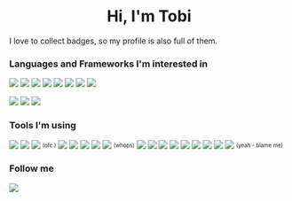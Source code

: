 <h1 align="center">Hi, I'm Tobi</h1>

I love to collect badges, so my profile is also full of them.

<h3>Languages and Frameworks I'm interested in</h3>
<p>
  <img src="https://img.shields.io/static/v1?label=%E2%80%8B&message=Java&color=007396&style=flat-square&logo=java" /> 
  <img src="https://img.shields.io/static/v1?label=%E2%80%8B&message=Kotlin&color=0095D5&style=flat-square&logo=kotlin" /> 
  <img src="https://img.shields.io/static/v1?label=%E2%80%8B&message=Rust&color=000000&style=flat-square&logo=rust" /> 
  <img src="https://img.shields.io/static/v1?label=%E2%80%8B&message=TypeScript&color=3178C6&style=flat-square&logo=typescript" /> 
  <img src="https://img.shields.io/static/v1?label=%E2%80%8B&message=JavaScript&color=F7DF1E&style=flat-square&logo=javascript" /> 
  <img src="https://img.shields.io/static/v1?label=%E2%80%8B&message=Python&color=3776AB&style=flat-square&logo=python" /> 
  <img src="https://img.shields.io/static/v1?label=%E2%80%8B&message=C&color=A8B9CC&style=flat-square&logo=c" /> 
  <img src="https://img.shields.io/static/v1?label=%E2%80%8B&message=Haskell&color=5D4F85&style=flat-square&logo=haskell" />
</p>

<p>
  <img src="https://img.shields.io/static/v1?label=%E2%80%8B&message=Angular&color=DD0031&style=flat-square&logo=angular" /> 
  <img src="https://img.shields.io/static/v1?label=%E2%80%8B&message=Spring&color=6DB33F&style=flat-square&logo=spring" /> 
  <img src="https://img.shields.io/static/v1?label=%E2%80%8B&message=Vue.js&color=4FC08D&style=flat-square&logo=vue.js" />
</p>

<h3>Tools I'm using</h3>
<p>
  <img src="https://img.shields.io/static/v1?label=%E2%80%8B&message=Docker&color=2496ED&style=flat-square&logo=docker" /> 
  <img src="https://img.shields.io/static/v1?label=%E2%80%8B&message=Git&color=F05032&style=flat-square&logo=git" /> 
  <img src="https://img.shields.io/static/v1?label=%E2%80%8B&message=GitHub&color=181717&style=flat-square&logo=github" /> <sup><sub>(ofc.)</sub></sup> 
  <img src="https://img.shields.io/static/v1?label=%E2%80%8B&message=GitHub%20Actions&color=2088FF&style=flat-square&logo=github-actions" /> 
  <img src="https://img.shields.io/static/v1?label=%E2%80%8B&message=GitKraken&color=179287&style=flat-square&logo=gitkraken" /> 
  <img src="https://img.shields.io/static/v1?label=%E2%80%8B&message=Jupyter&color=F37626&style=flat-square&logo=jupyter" />
  <img src="https://img.shields.io/static/v1?label=%E2%80%8B&message=MariaDB&color=003545&style=flat-square&logo=mariadb" /> 
  <img src="https://img.shields.io/static/v1?label=%E2%80%8B&message=McDonald's&color=FBC817&style=flat-square&logo=mcdonald's" /> <sup><sub>(whops)</sub></sup> 
  <img src="https://img.shields.io/static/v1?label=%E2%80%8B&message=Eclipse%20Mosquitto&color=3C5280&style=flat-square&logo=eclipse-mosquitto" /> 
  <img src="https://img.shields.io/static/v1?label=%E2%80%8B&message=MySQL&color=4479A1&style=flat-square&logo=mysql" /> 
  <img src="https://img.shields.io/static/v1?label=%E2%80%8B&message=Insomnia&color=5849BE&style=flat-square&logo=insomnia" /> 
  <img src="https://img.shields.io/static/v1?label=%E2%80%8B&message=IntelliJ%20IDEA&color=000000&style=flat-square&logo=intellij-idea" /> 
  <img src="https://img.shields.io/static/v1?label=%E2%80%8B&message=OpenAPI&color=6BA539&style=flat-square&logo=openapi-initiative" /> 
  <img src="https://img.shields.io/static/v1?label=%E2%80%8B&message=Oracle&color=F80000&style=flat-square&logo=oracle" /> 
  <img src="https://img.shields.io/static/v1?label=%E2%80%8B&message=PostgreSQL&color=336791&style=flat-square&logo=postgresql" /> 
  <img src="https://img.shields.io/static/v1?label=%E2%80%8B&message=Visual%20Studio%20Code&color=007ACC&style=flat-square&logo=visual-studio%20code" /> 
  <img src="https://img.shields.io/static/v1?label=%E2%80%8B&message=Windows&color=0078D6&style=flat-square&logo=windows" /> <sup><sub>(yeah - blame me)</sub></sup>
</p>
<h3>Follow me</h3>
<p>
  <a href="https://open.spotify.com/user/rchhnd4">
    <img src="https://img.shields.io/static/v1?label=%E2%80%8B&message=Spotify&color=1ED760&style=flat-square&logo=spotify" />
  </a>
</p>
